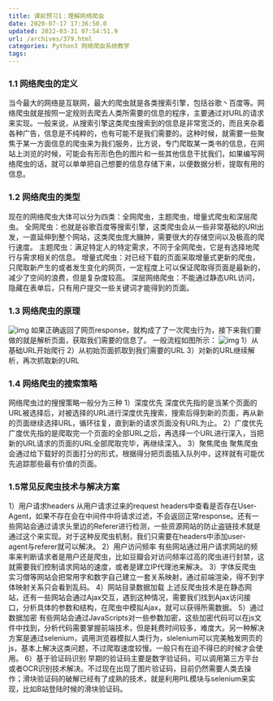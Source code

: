 ```yaml
---
title: 课前预习1：理解网络爬虫
date: 2020-07-17 17:36:50.0
updated: 2022-03-31 07:54:51.9
url: /archives/379.html
categories: Python3 网络爬虫系统教学
tags: 
---
```




### 1.1 网络爬虫的定义

当今最大的网络是互联网，最大的爬虫就是各类搜索引擎，包括谷歌丶百度等。网络爬虫就是按照一定规则去爬去人类所需要的信息的程序，主要通过对URL的请求来实现。一般来说，从搜索引擎这类爬虫搜索到的信息是非常宽泛的，而且夹杂着各种广告，信息是不纯粹的，也有可能不是我们需要的。这种时候，就需要一些聚焦于某一方面信息的爬虫来为我们服务，比方说，专门爬取某一类书的信息，在网站上浏览的时候，可能会有形形色色的图片和一些其他信息干扰我们，如果编写网络爬虫的话，就可以单单把自己想要的信息存储下来，以便数据分析，提取有用的信息。

### 1.2 网络爬虫的类型

现在的网络爬虫大体可以分为四类：全网爬虫，主题爬虫，增量式爬虫和深层爬虫。 全网爬虫：也就是谷歌百度等搜索引擎，这类爬虫会从一些非常基础的URl出发，一直延伸到整个网站，这类爬虫庞大臃肿，需要很大的存储空间以及极高的爬行速度。 主题爬虫：满足特定人的特定需求，不同于全网爬虫，它是有选择地爬行与需求相关的信息。 增量式爬虫：对已经下载的页面采取增量式更新的爬虫，只爬取新产生的或者发生变化的网页，一定程度上可以保证爬取得页面是最新的，减少了空间的浪费，但是复杂度较高。 深层网络爬虫：不能通过静态URL访问，隐藏在表单后，只有用户提交一些关键词才能得到的页面。

### 1.3 网络爬虫的原理

![img](https://images-aiyc-1301641396.cos.ap-guangzhou.myqcloud.com/20200717173612.png) 如果正确返回了网页response，就构成了了一次爬虫行为，接下来我们要做的就是解析页面，获取我们需要的信息了。 一般流程如图所示： ![img](https://images-aiyc-1301641396.cos.ap-guangzhou.myqcloud.com/20200717173615.png) 1）从基础URL开始爬行 2）从初始页面抓取到我们需要的URL 3）对新的URL继续解析，再次抓取新的URL

### 1.4 网络爬虫的搜索策略

网络爬虫过的搜搜策略一般分为三种 1）深度优先 深度优先指的是当某个页面的URL被选择后，对被选择的URL进行深度优先搜索，搜索后得到新的页面，再从新的页面继续选择URL，循环往复，直到新的请求页面没有URL为止。 2）广度优先 广度优先指的是爬取完一个页面的全部URL之后，再选择一个URL进行深入，当把新的URL请求的页面的URL全部爬取完毕，再继续深入。 3）聚焦爬虫 聚焦爬虫会通过给下载好的页面打分的形式，根据得分把页面插入队列中，这样就有可能优先追踪那些最有价值的页面。

### 1.5常见反爬虫技术与解决方案

1）用户请求headers 从用户请求过来的request headers中查看是否存在User-Agent，如果不存在会在中间件中将请求过滤，不会返回正常response。还有一些网站会通过请求头里边的Referer进行检测，一些资源网站的防止盗链技术就是通过这个来实现。对于这种反爬虫机制，我们只需要在headers中添加user-agent与referer就可以解决。 2）用户访问频率 有些网站通过用户请求网站的频率来判断请求者是用户还是爬虫，比如豆瓣会对访问频率过高的爬虫进行封禁，这就需要我们控制请求网站的速度，或者是建立IP代理池来解决。 3）字体反爬虫 实习僧等网站会把常用字和数字自己建立一套关系映射，通过前端渲染，得不到字体映射关系只会看到乱码。 4）网站目录数据加载 上述反爬虫技术是在静态网站，还有一些网站会通过Ajax交互，遇到这种情况，需要我们找到Ajax访问接口，分析具体的参数和结构，在爬虫中模拟Ajax，就可以获得所需数据。 5）通过数据加密 有些网站会通过JavaScripts对一些参数加密，这些加密代码可以在js文件中找到，分析代码需要掌握前端技术，但是耗费时间较多，难度大。另一种解决方案是通过selenium，调用浏览器模拟人类行为，slelenium可以完美触发网页的js，基本上解决这类问题，不过爬取速度较慢。一般只有在迫不得已的时候才会使用。 6）基于验证码识别 早期的验证码主要是数字验证码，可以调用第三方平台或者OCR识别技术解决。不过现在出现了图片验证码，目前仍然需要人类去操作；滑块验证码的破解已经有了成熟的技术，就是利用PIL模块与selenium来实现，比如B站登陆时候的滑块验证码。 ​
